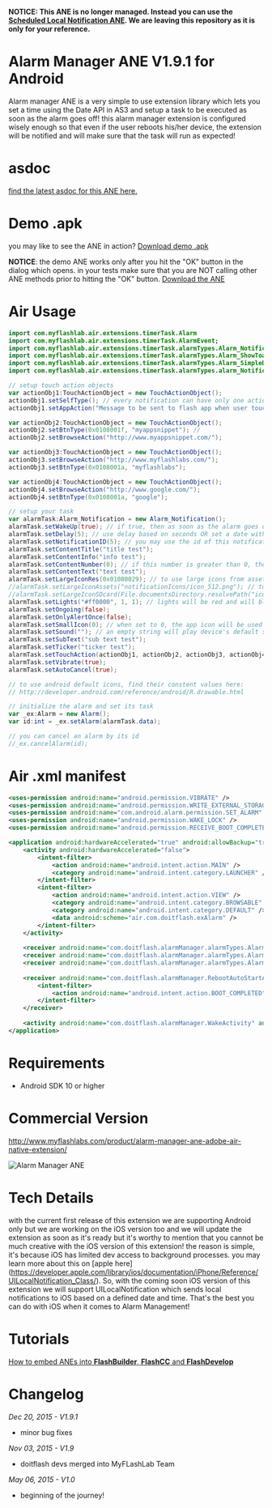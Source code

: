 **NOTICE: This ANE is no longer managed. Instead you can use the [Scheduled Local Notification ANE](https://github.com/myflashlab/LocalNotification-ANE). We are leaving this repository as it is only for your reference.**


# Alarm Manager ANE V1.9.1 for Android
Alarm manager ANE is a very simple to use extension library which lets you set a time using the Date API in AS3 and setup a task to be executed as soon as the alarm goes off! this alarm manager extension is configured wisely enough so that even if the user reboots his/her device, the extension will be notified and will make sure that the task will run as expected!

# asdoc
[find the latest asdoc for this ANE here.](http://myflashlab.github.io/asdoc/com/myflashlab/air/extensions/timerTask/package-detail.html)

# Demo .apk
you may like to see the ANE in action? [Download demo .apk](https://github.com/myflashlab/alarmManager-ANE/tree/master/FD/dist)

**NOTICE**: the demo ANE works only after you hit the "OK" button in the dialog which opens. in your tests make sure that you are NOT calling other ANE methods prior to hitting the "OK" button.
[Download the ANE](https://github.com/myflashlab/alarmManager-ANE/tree/master/FD/lib)

# Air Usage
```actionscript
import com.myflashlab.air.extensions.timerTask.Alarm
import com.myflashlab.air.extensions.timerTask.AlarmEvent;
import com.myflashlab.air.extensions.timerTask.alarmTypes.Alarm_Notification;
import com.myflashlab.air.extensions.timerTask.alarmTypes.Alarm_ShowToast;
import com.myflashlab.air.extensions.timerTask.alarmTypes.Alarm_SimpleDispatch;
import com.myflashlab.air.extensions.timerTask.alarmTypes.alarm_Notification.TouchActionObject;

// setup touch action objects
var actionObj1:TouchActionObject = new TouchActionObject();
actionObj1.setSelfType(); // every notification can have only one action with its "selfType" and upto 3 "BtnType" actions. Older Android versions does not support "BtnType" actions at all but you don't have to worry about this. your app won't break on older devices :)
actionObj1.setAppAction("Message to be sent to flash app when user touches the notification!");

var actionObj2:TouchActionObject = new TouchActionObject();
actionObj2.setBtnType(0x0108001f, "myappsnippet"); //
actionObj2.setBrowseAction("http://www.myappsnippet.com/");

var actionObj3:TouchActionObject = new TouchActionObject();
actionObj3.setBrowseAction("http://www.myflashlabs.com/");
actionObj3.setBtnType(0x0108001a, "myflashlabs");

var actionObj4:TouchActionObject = new TouchActionObject();
actionObj4.setBrowseAction("http://www.google.com/");
actionObj4.setBtnType(0x0108001a, "google");

// setup your task
var alarmTask:Alarm_Notification = new Alarm_Notification();
alarmTask.setWakeUp(true); // if true, then as soon as the alarm goes off, your device screen will turn on!
alarmTask.setDelay(5); // use delay based on seconds OR set a date with new "Date()"
alarmTask.setNotificationID(5); // you may use the id of this notification so you can manually remove it from your app
alarmTask.setContentTitle("title test");
alarmTask.setContentInfo("info test");
alarmTask.setContentNumber(0); // if this number is greater than 0, then "setContentText" won't be shown
alarmTask.setContentText("text test");
alarmTask.setLargeIconRes(0x01080029); // to use large icons from assets OR sdcard, you must send 0 for setLargeIconRes param
//alarmTask.setLargeIconAssets("notificationIcons/icon_512.png"); // to use large icons from sdcard pass an empty string "" for setLargeIconAssets
//alarmTask.setLargeIconSDcard(File.documentsDirectory.resolvePath("icon_512.png"));
alarmTask.setLights("#ff0000", 1, 1); // lights will be red and will blink every 1 seconds! (nothing will happen on a device with no lights hardware of course!)
alarmTask.setOngoing(false);
alarmTask.setOnlyAlertOnce(false);
alarmTask.setSmallIcon(0); // when set to 0, the app icon will be used or pass android default icons like 0x1080072
alarmTask.setSound(""); // an empty string will play device's default sound. to play your own mp3 file from sdcard, send File.documentsDirectory.resolvePath("sound01.mp3")
alarmTask.setSubText("sub text test");
alarmTask.setTicker("ticker test");
alarmTask.setTouchAction(actionObj1, actionObj2, actionObj3, actionObj4);
alarmTask.setVibrate(true);
alarmTask.setAutoCancel(true);

// to use android default icons, find their constent values here:
// http://developer.android.com/reference/android/R.drawable.html

// initialize the alarm and set its task
var _ex:Alarm = new Alarm();
var id:int = _ex.setAlarm(alarmTask.data);

// you can cancel an alarm by its id
//_ex.cancelAlarm(id);
```

# Air .xml manifest
```xml
<uses-permission android:name="android.permission.VIBRATE" />
<uses-permission android:name="android.permission.WRITE_EXTERNAL_STORAGE" />
<uses-permission android:name="com.android.alarm.permission.SET_ALARM" />
<uses-permission android:name="android.permission.WAKE_LOCK" />
<uses-permission android:name="android.permission.RECEIVE_BOOT_COMPLETED" />

<application android:hardwareAccelerated="true" android:allowBackup="true">
	<activity android:hardwareAccelerated="false">
		<intent-filter>
			<action android:name="android.intent.action.MAIN" />
			<category android:name="android.intent.category.LAUNCHER" />
		</intent-filter>
		<intent-filter>
			<action android:name="android.intent.action.VIEW" />
			<category android:name="android.intent.category.BROWSABLE" />
			<category android:name="android.intent.category.DEFAULT" />
			<data android:scheme="air.com.doitflash.exAlarm" />
		</intent-filter>
	</activity>
	
	<receiver android:name="com.doitflash.alarmManager.alarmTypes.Alarm_ShowToast" />
	<receiver android:name="com.doitflash.alarmManager.alarmTypes.Alarm_Notification" />
	<receiver android:name="com.doitflash.alarmManager.alarmTypes.Alarm_SimpleDispatch" />
	
	<receiver android:name="com.doitflash.alarmManager.RebootAutoStartAlarms">
		<intent-filter>
			<action android:name="android.intent.action.BOOT_COMPLETED" />
		</intent-filter>
	</receiver>
	
	<activity android:name="com.doitflash.alarmManager.WakeActivity" android:theme="@style/Theme.Transparent" />
</application>
```

# Requirements
* Android SDK 10 or higher

# Commercial Version
http://www.myflashlabs.com/product/alarm-manager-ane-adobe-air-native-extension/

![Alarm Manager ANE](http://www.myflashlabs.com/wp-content/uploads/2015/11/product_adobe-air-ane-alarm-manager-595x738.jpg)

# Tech Details
with the current first release of this extension we are supporting Android only but we are working on the iOS version too and we will update the extension as soon as it's ready but it's worthy to mention that you cannot be much creative with the iOS version of this extension! the reason is simple, it's because iOS has limited dev access to background processes. you may learn more about this on [apple here] (https://developer.apple.com/library/ios/documentation/iPhone/Reference/UILocalNotification_Class/). So, with the coming soon iOS version of this extension we will support UILocalNotification which sends local notifications to iOS based on a defined date and time. That's the best you can do with iOS when it comes to Alarm Management!

# Tutorials
[How to embed ANEs into **FlashBuilder**, **FlashCC** and **FlashDevelop**](https://www.youtube.com/watch?v=Oubsb_3F3ec&list=PL_mmSjScdnxnSDTMYb1iDX4LemhIJrt1O)  

# Changelog
*Dec 20, 2015 - V1.9.1*
* minor bug fixes


*Nov 03, 2015 - V1.9*
* doitflash devs merged into MyFLashLab Team


*May 06, 2015 - V1.0*
* beginning of the journey!